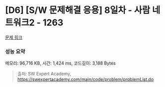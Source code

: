 # [D6] [S/W 문제해결 응용] 8일차 - 사람 네트워크2 - 1263 

[문제 링크](https://swexpertacademy.com/main/code/problem/problemDetail.do?contestProbId=AV18P2B6Iu8CFAZN) 

### 성능 요약

메모리: 96,716 KB, 시간: 1,424 ms, 코드길이: 3,188 Bytes



> 출처: SW Expert Academy, https://swexpertacademy.com/main/code/problem/problemList.do